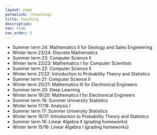 ```yaml
---
layout: page
permalink: /teaching/
title: Teaching
description: 
nav: true
nav_order: 5
---
```


- Summer term 24: Mathematics II for Geology and Sales Engineering
- Winter term 23/24: Discrete Mathematics
- Summer term 23: Computer Science II
- Winter term 22/23: Mathematics I for Computer Scientists
- Summer term 22: Computer Science II
- Winter term 21/22: Introduction to Probability Theory and Statistics
- Summer term 21: Computer Science II 
- Winter term 20/21: Mathematics III for Electronical Engineers 
- Summer term 20: Deep Learning
- Winter term 19/20: Mathematics I for Electronical Engineers 
- Summer term 18: Summer University Statistics 
- Winter term 17/18: Analysis I 
- Summer term 17: Summer University Statistics 
- Winter term 16/17: Introduction to Probability Theory and Statistics
- Summer term 16: Linear Algebra II (grading homeworks)
- Winter term 15/16: Linear Algebra I (grading homeworks)
